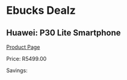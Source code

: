 
# Ebucks Dealz
## Huawei: P30 Lite Smartphone
[Product Page](https://www.ebucks.com/web/shop/productSelected.do?prodId=925153846&catId=714947548)

Price: R5499.00

Savings: 


	